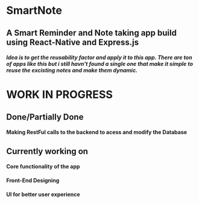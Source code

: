 # SmartNote

## A Smart Reminder and Note taking app build using React-Native and Express.js
##### Idea is to get the reusability factor and apply it to this app. There are ton of apps like this but i still havn't found a single one that make it simple to reuse the excisting notes and make them dynamic.



# WORK IN PROGRESS

## Done/Partially Done
####  Making RestFul calls to the backend to acess and modify the Database

## Currently working on
####  Core functionality of the app
####  Front-End Designing
####  UI for better user experience 
